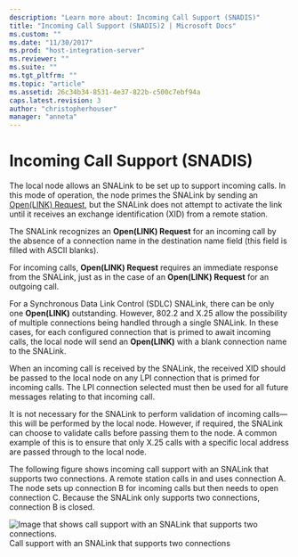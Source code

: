 ```yaml
---
description: "Learn more about: Incoming Call Support (SNADIS)"
title: "Incoming Call Support (SNADIS)2 | Microsoft Docs"
ms.custom: ""
ms.date: "11/30/2017"
ms.prod: "host-integration-server"
ms.reviewer: ""
ms.suite: ""
ms.tgt_pltfrm: ""
ms.topic: "article"
ms.assetid: 26c34b34-8531-4e37-822b-c500c7ebf94a
caps.latest.revision: 3
author: "christopherhouser"
manager: "anneta"
---
```

# Incoming Call Support (SNADIS)
The local node allows an SNALink to be set up to support incoming calls. In this mode of operation, the node primes the SNALink by sending an [Open(LINK) Request](./open-link-request1.md), but the SNALink does not attempt to activate the link until it receives an exchange identification (XID) from a remote station.  
  
 The SNALink recognizes an **Open(LINK) Request** for an incoming call by the absence of a connection name in the destination name field (this field is filled with ASCII blanks).  
  
 For incoming calls, **Open(LINK) Request** requires an immediate response from the SNALink, just as in the case of an **Open(LINK) Request** for an outgoing call.  
  
 For a Synchronous Data Link Control (SDLC) SNALink, there can be only one **Open(LINK)** outstanding. However, 802.2 and X.25 allow the possibility of multiple connections being handled through a single SNALink. In these cases, for each configured connection that is primed to await incoming calls, the local node will send an **Open(LINK)** with a blank connection name to the SNALink.  
  
 When an incoming call is received by the SNALink, the received XID should be passed to the local node on any LPI connection that is primed for incoming calls. The LPI connection selected must then be used for all future messages relating to that incoming call.  
  
 It is not necessary for the SNALink to perform validation of incoming calls—this will be performed by the local node. However, if required, the SNALink can choose to validate calls before passing them to the node. A common example of this is to ensure that only X.25 calls with a specific local address are passed through to the local node.  
  
 The following figure shows incoming call support with an SNALink that supports two connections. A remote station calls in and uses connection A. The node sets up connection B for incoming calls but then needs to open connection C. Because the SNALink only supports two connections, connection B is closed.  
  
 ![Image that shows call support with an SNALink that supports two connections.](../core/media/dev3q.gif "dev3q")  
Call support with an SNALink that supports two connections
